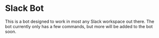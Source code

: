 # Slack Bot
This is a bot designed to work in most any Slack workspace out there.
The bot currently only has a few commands, but more will be added to the bot soon. 